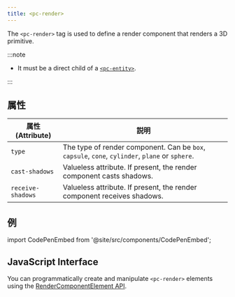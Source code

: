 ```yaml
---
title: <pc-render>
---
```


The `<pc-render>` tag is used to define a render component that renders a 3D primitive.

:::note

* It must be a direct child of a [`<pc-entity>`](../pc-entity).

:::

## 属性

| 属性 (Attribute) | 説明 |
| --- | --- |
| `type` | The type of render component. Can be `box`, `capsule`, `cone`, `cylinder`, `plane` or `sphere`. |
| `cast-shadows` | Valueless attribute. If present, the render component casts shadows. |
| `receive-shadows` | Valueless attribute. If present, the render component receives shadows. |

## 例

import CodePenEmbed from '@site/src/components/CodePenEmbed';

<CodePenEmbed id="NPKMrLy" title="<pc-render> example" />

## JavaScript Interface

You can programmatically create and manipulate `<pc-render>` elements using the [RenderComponentElement API](https://api.playcanvas.com/classes/EngineWebComponents.RenderComponentElement.html).
